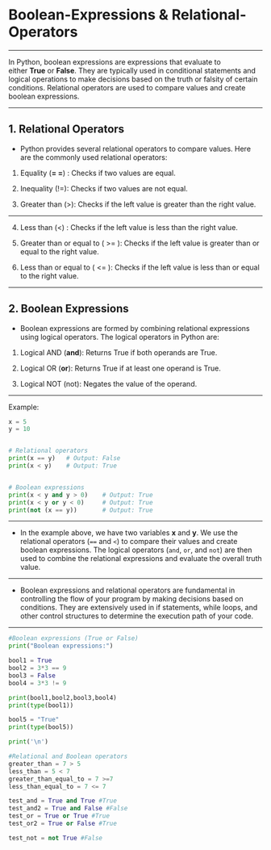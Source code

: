 # Boolean-Expressions & Relational-Operators

---

In Python, boolean expressions are expressions that evaluate to either **True** or **False**. They are typically used in conditional statements and logical operations to make decisions based on the truth or falsity of certain conditions. Relational operators are used to compare values and create boolean expressions.

---

## 1. Relational Operators

- Python provides several relational operators to compare values. Here are the commonly used relational operators:

1. Equality (**= =**) : Checks if two values are equal.

2. Inequality (!=): Checks if two values are not equal.

3. Greater than (>): Checks if the left value is greater than the right value.

---

4. Less than (<) : Checks if the left value is less than the right value.

5. Greater than or equal to ( >= ): Checks if the left value is greater than or equal to the right value.

6. Less than or equal to ( <= ): Checks if the left value is less than or equal to the right value.

---

## 2. Boolean Expressions

- Boolean expressions are formed by combining relational expressions using logical operators. The logical operators in Python are:

1. Logical AND (**and**): Returns True if both operands are True.

2. Logical OR (**or**): Returns True if at least one operand is True.

3. Logical NOT (not): Negates the value of the operand.

---
Example:

```python
x = 5
y = 10


# Relational operators
print(x == y)   # Output: False
print(x < y)    # Output: True


# Boolean expressions
print(x < y and y > 0)    # Output: True
print(x < y or y < 0)     # Output: True
print(not (x == y))       # Output: True
```

---

- In the example above, we have two variables **x** and **y**. We use the relational operators (`==` and `<`) to compare their values and create boolean expressions. The logical operators (`and`, `or`, and `not`) are then used to combine the relational expressions and evaluate the overall truth value.

---

- Boolean expressions and relational operators are fundamental in controlling the flow of your program by making decisions based on conditions. They are extensively used in if statements, while loops, and other control structures to determine the execution path of your code.

---

```python
#Boolean expressions (True or False)
print("Boolean expressions:")

bool1 = True
bool2 = 3*3 == 9
bool3 = False
bool4 = 3*3 != 9

print(bool1,bool2,bool3,bool4)
print(type(bool1))

bool5 = "True"
print(type(bool5))

print('\n')

#Relational and Boolean operators
greater_than = 7 > 5
less_than = 5 < 7
greater_than_equal_to = 7 >=7
less_than_equal_to = 7 <= 7

test_and = True and True #True
test_and2 = True and False #False
test_or = True or True #True
test_or2 = True or False #True

test_not = not True #False

```
